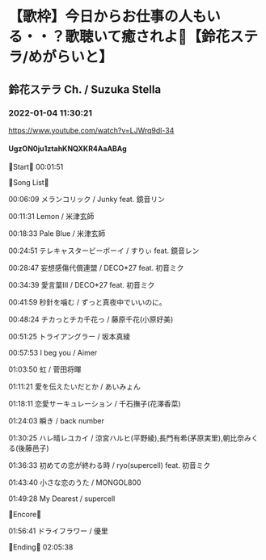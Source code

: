# 【歌枠】今日からお仕事の人もいる・・？歌聴いて癒されよ🔔【鈴花ステラ/めがらいと】

## 鈴花ステラ Ch. / Suzuka Stella

### 2022-01-04 11:30:21

https://www.youtube.com/watch?v=LJWrq9dl-34

#### UgzON0ju1ztahKNQXKR4AaABAg

🔔Start🔔 00:01:51 



🔔Song List🔔

00:06:09 メランコリック / Junky feat. 鏡音リン

00:11:31 Lemon / 米津玄師

00:18:33 Pale Blue / 米津玄師

00:24:51 テレキャスタービーボーイ / すりぃ feat. 鏡音レン

00:28:47 妄想感傷代償連盟 / DECO*27 feat. 初音ミク

00:34:39 愛言葉Ⅲ / DECO*27 feat. 初音ミク

00:41:59 秒針を噛む / ずっと真夜中でいいのに。

00:48:24 チカっとチカ千花っ / 藤原千花(小原好美)

00:51:25 トライアングラー / 坂本真綾

00:57:53 I beg you / Aimer

01:03:50 虹 / 菅田将暉

01:11:21 愛を伝えたいだとか / あいみょん

01:18:11 恋愛サーキュレーション / 千石撫子(花澤香菜)

01:24:03 瞬き / back number

01:30:25 ハレ晴レユカイ / 涼宮ハルヒ(平野綾),長門有希(茅原実里),朝比奈みくる(後藤邑子)

01:36:33 初めての恋が終わる時 / ryo(supercell) feat. 初音ミク

01:43:40 小さな恋のうた / MONGOL800

01:49:28 My Dearest / supercell



🔔Encore🔔

01:56:41 ドライフラワー / 優里



🔔Ending🔔 02:05:38

